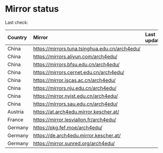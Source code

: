 <script src="./time.js"></script>
# Mirror status
Last check: <script type="text/javascript">localize(1714221037.5258255);</script>

|Country|Mirror|Last update|
|:------|:-----|:----------|
|China|https://mirrors.tuna.tsinghua.edu.cn/arch4edu/|<script type="text/javascript">localize(1714199438);</script>|
|China|https://mirrors.aliyun.com/arch4edu/|<script type="text/javascript">localize(1714199438);</script>|
|China|https://mirrors.bfsu.edu.cn/arch4edu/|<script type="text/javascript">localize(1714071072);</script>|
|China|https://mirrors.cernet.edu.cn/arch4edu/|<script type="text/javascript">localize(1714199438);</script>|
|China|https://mirror.iscas.ac.cn/arch4edu/|<script type="text/javascript">localize(1714199438);</script>|
|China|https://mirrors.nju.edu.cn/arch4edu/|<script type="text/javascript">localize(1714157042);</script>|
|China|https://mirror.nyist.edu.cn/arch4edu/|<script type="text/javascript">localize(1714157042);</script>|
|China|https://mirrors.sau.edu.cn/arch4edu/|<script type="text/javascript">localize(1714199438);</script>|
|Austria|https://at.arch4edu.mirror.kescher.at/|<script type="text/javascript">localize(1714199438);</script>|
|France|https://mirror.lesviallon.fr/arch4edu/|<script type="text/javascript">localize(1714157042);</script>|
|Germany|https://pkg.fef.moe/arch4edu/|<script type="text/javascript">localize(1714199438);</script>|
|Germany|https://de.arch4edu.mirror.kescher.at/|<script type="text/javascript">localize(1714199438);</script>|
|Germany|https://mirror.sunred.org/arch4edu/|<script type="text/javascript">localize(1714199438);</script>|

<script src="./tablefilter/tablefilter.js"></script>
<script src="./table.js"></script>